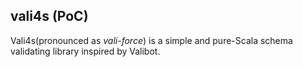 ## vali4s (PoC)

Vali4s(pronounced as _vali-force_) is a simple and pure-Scala schema validating library inspired by Valibot.

